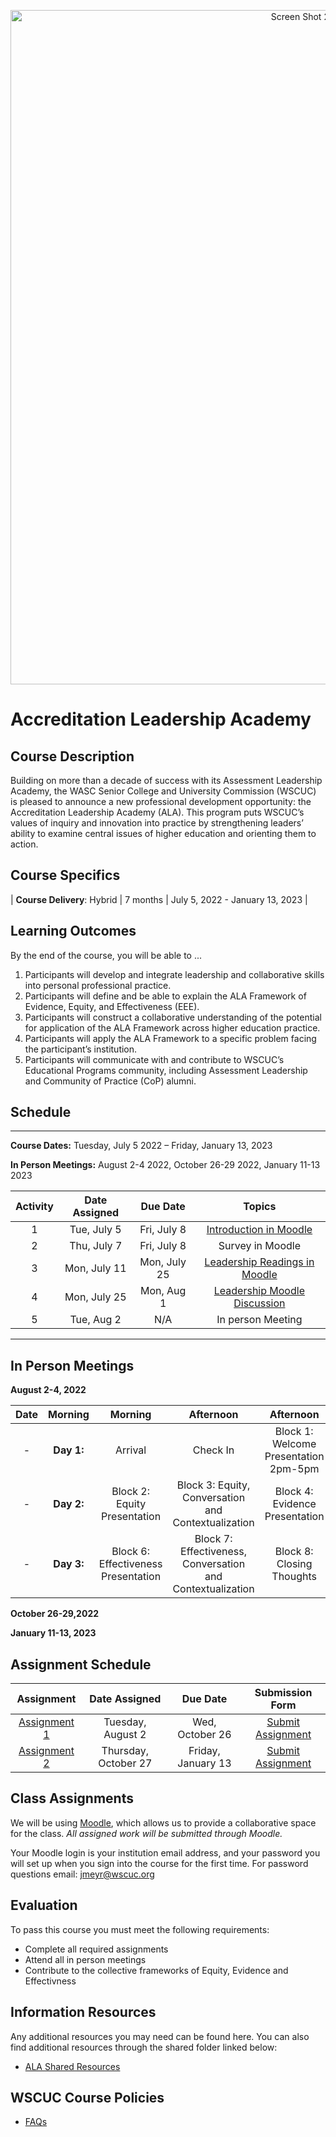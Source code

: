 <p align="center">
  <a href="https://www.wscuc.org/educational-programs/accreditation-leadership-academy/">
    <img width="1079" alt="Screen Shot 2022-06-16 at 3 40 03 PM" src="https://user-images.githubusercontent.com/108366364/176271404-3af2d922-0335-4398-83c7-d762bdd4ce82.png">

  </a>
</p>

# Accreditation Leadership Academy


## Course Description

Building on more than a decade of success with its Assessment Leadership Academy, the WASC Senior College and University Commission (WSCUC) is pleased to announce a new professional development opportunity: the Accreditation Leadership Academy (ALA). This program puts WSCUC’s values of inquiry and innovation into practice by strengthening leaders’ ability to examine central issues of higher education and orienting them to action.


## Course Specifics

| **Course Delivery**: Hybrid | 7 months | July 5, 2022 - January 13, 2023 |


## Learning Outcomes


By the end of the course, you will be able to ...

1.	Participants will develop and integrate leadership and collaborative skills into personal professional practice.
2.	Participants will define and be able to explain the ALA Framework of Evidence, Equity, and Effectiveness (EEE).
3.	Participants will construct a collaborative understanding of the potential for application of the ALA Framework across higher education practice. 
4.	Participants will apply the ALA Framework to a specific problem facing the participant’s institution.
5.	Participants will communicate with and contribute to WSCUC’s Educational Programs community, including Assessment Leadership and Community of Practice (CoP) alumni.




## Schedule

---


**Course Dates:** Tuesday, July 5 2022 – Friday, January 13, 2023 

**In Person Meetings:** August 2-4 2022, October 26-29 2022, January 11-13 2023

| Activity |          Date Assigned    |  Due Date        |                 Topics                  |
|:-----:|:----------------------:|:----------------------:|:---------------------------------------:|
|  1 |  Tue, July 5    |   Fri, July 8  | [Introduction in Moodle] |  
| 2 |  Thu, July 7     |   Fri, July 8  | Survey in Moodle  |
|  3 |  Mon, July 11   |   Mon, July 25  | [Leadership Readings in Moodle] |
| 4 |  Mon, July 25     |  Mon, Aug 1  | [Leadership Moodle Discussion]
| 5 |  Tue, Aug 2      |   N/A         | In person Meeting |


---



[Introduction in Moodle]: Lessons/Lesson1.md
[Leadership Readings in Moodle]: Lessons/Lesson2.md
[Leadership Moodle Discussion]: Lessons/Lesson3.md



## In Person Meetings
**August 2-4, 2022**

|  Date  | Morning     | Morning    |  Afternoon    |  Afternoon  |
|:----------------------:|:---------------------------------------:|:---------------------------------------:|:---------------------------------------:|:---------------------------------------:|
-  |**Day 1:**  | Arrival | Check In  |Block 1: Welcome Presentation  2pm-5pm |  Mixer  |
-  |**Day 2:** | Block 2: Equity Presentation | Block 3: Equity, Conversation and Contextualization | Block 4: Evidence Presentation   | Block 5: Evidence, Conversation and Contextualization |
-  |**Day 3:** | Block 6: Effectiveness Presentation   | Block 7: Effectiveness, Conversation and Contextualization | Block 8: Closing Thoughts | Check Out  |

**October 26-29,2022**

**January 11-13, 2023**


## Assignment Schedule 


|                        Assignment                         | Date Assigned |   Due Date   |            Submission Form           |
|:---------------------------------------------------------:|:-------------:|:------------:|:------------------------------------:|
| [Assignment 1](https://www.wscuc.org/educational-programs/accreditation-leadership-academy/curriculum/)                      |  Tuesday, August 2  |  Wed, October 26 | [Submit Assignment](https://wscuc.moodlecloud.com/)  |
| [Assignment 2](https://www.wscuc.org/educational-programs/accreditation-leadership-academy/curriculum/)                      |  Thursday, October 27   |  Friday, January 13  | [Submit Assignment](https://wscuc.moodlecloud.com/)  |


## Class Assignments

We will be using [Moodle](https://wscuc.moodlecloud.com/), which allows us to provide a collaborative space for the class. *All assigned work will be submitted through Moodle.*


Your Moodle login is your institution email address, and your password you will set up when you sign into the course for the first time. For password questions email: [jmeyr@wscuc.org](jmeyr@wscuc.org) 


## Evaluation


To pass this course you must meet the following requirements:

- Complete all required assignments 
- Attend all in person meetings
- Contribute to the collective frameworks of Equity, Evidence and Effectivness

##  Information Resources

Any additional resources you may need can be found here. You can also find additional resources through the shared folder linked below:

- [ALA Shared Resources](https://wascsenior.box.com/s/7chkbdsrvgqcqpgyccucsh8ipoc9mz7x)



## WSCUC Course Policies

- [FAQs](https://www.wscuc.org/educational-programs/accreditation-leadership-academy/faq/)

